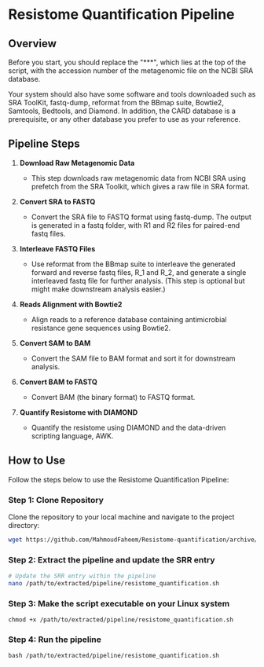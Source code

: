 # Resistome Quantification Pipeline

## Overview

Before you start, you should replace the "***", which lies at the top of the script, with the accession number of the metagenomic file on the NCBI SRA database.

Your system should also have some software and tools downloaded such as SRA ToolKit, fastq-dump, reformat from the BBmap suite, Bowtie2, Samtools, Bedtools, and Diamond. In addition, the CARD database is a prerequisite, or any other database you prefer to use as your reference.

## Pipeline Steps

1. **Download Raw Metagenomic Data**
    - This step downloads raw metagenomic data from NCBI SRA using prefetch from the SRA Toolkit, which gives a raw file in SRA format.

2. **Convert SRA to FASTQ**
    - Convert the SRA file to FASTQ format using fastq-dump. The output is generated in a fastq folder, with R1 and R2 files for paired-end fastq files.

3. **Interleave FASTQ Files**
    - Use reformat from the BBmap suite to interleave the generated forward and reverse fastq files, R_1 and R_2, and generate a single interleaved fastq file for further analysis. (This step is optional but might make downstream analysis easier.)

4. **Reads Alignment with Bowtie2**
    - Align reads to a reference database containing antimicrobial resistance gene sequences using Bowtie2.

5. **Convert SAM to BAM**
    - Convert the SAM file to BAM format and sort it for downstream analysis.

6. **Convert BAM to FASTQ**
    - Convert BAM (the binary format) to FASTQ format.

7. **Quantify Resistome with DIAMOND**
    - Quantify the resistome using DIAMOND and the data-driven scripting language, AWK.



  
## How to Use

Follow the steps below to use the Resistome Quantification Pipeline:

### Step 1: Clone Repository

Clone the repository to your local machine and navigate to the project directory:
```bash
wget https://github.com/MahmoudFaheem/Resistome-quantification/archive/refs/tags/v1.0.0.tar.gz
```

### Step 2: Extract the pipeline and update the SRR entry

```bash
# Update the SRR entry within the pipeline
nano /path/to/extracted/pipeline/resistome_quantification.sh
```

### Step 3: Make the script executable on your Linux system

```
chmod +x /path/to/extracted/pipeline/resistome_quantification.sh
```

### Step 4: Run the pipeline

```
bash /path/to/extracted/pipeline/resistome_quantification.sh
```
